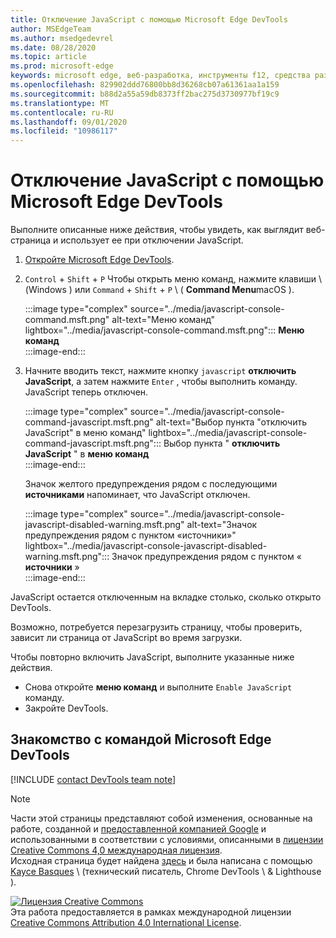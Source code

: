 ```yaml
---
title: Отключение JavaScript с помощью Microsoft Edge DevTools
author: MSEdgeTeam
ms.author: msedgedevrel
ms.date: 08/28/2020
ms.topic: article
ms.prod: microsoft-edge
keywords: microsoft edge, веб-разработка, инструменты f12, средства разработчика
ms.openlocfilehash: 829902ddd76800bb8d36268cb07a61361aa1a159
ms.sourcegitcommit: b88d2a55a59db8373ff2bac275d3730977bf19c9
ms.translationtype: MT
ms.contentlocale: ru-RU
ms.lasthandoff: 09/01/2020
ms.locfileid: "10986117"
---
```

<!-- Copyright Kayce Basques 

   Licensed under the Apache License, Version 2.0 (the "License");
   you may not use this file except in compliance with the License.
   You may obtain a copy of the License at

       https://www.apache.org/licenses/LICENSE-2.0

   Unless required by applicable law or agreed to in writing, software
   distributed under the License is distributed on an "AS IS" BASIS,
   WITHOUT WARRANTIES OR CONDITIONS OF ANY KIND, either express or implied.
   See the License for the specific language governing permissions and
   limitations under the License.  -->

# Отключение JavaScript с помощью Microsoft Edge DevTools  

Выполните описанные ниже действия, чтобы увидеть, как выглядит веб-страница и использует ее при отключении JavaScript.  

1.  [Откройте Microsoft Edge DevTools][DevToolsOpen].  
1.  `Control` + `Shift` + `P` Чтобы открыть меню команд, нажмите клавиши \ (Windows \) или `Command` + `Shift` + `P` \ ( **Command Menu**macOS \).  
    
    :::image type="complex" source="../media/javascript-console-command.msft.png" alt-text="Меню команд" lightbox="../media/javascript-console-command.msft.png":::
       **Меню команд**  
    :::image-end:::  
    
1.  Начните вводить текст, нажмите кнопку `javascript` **отключить JavaScript**, а затем нажмите `Enter` , чтобы выполнить команду.  JavaScript теперь отключен.  
    
    :::image type="complex" source="../media/javascript-console-command-javascript.msft.png" alt-text="Выбор пункта "отключить JavaScript" в меню команд" lightbox="../media/javascript-console-command-javascript.msft.png":::
       Выбор пункта " **отключить JavaScript** " в **меню команд**  
    :::image-end:::  
    
    Значок желтого предупреждения рядом с последующими **источниками** напоминает, что JavaScript отключен.  
    
    :::image type="complex" source="../media/javascript-console-javascript-disabled-warning.msft.png" alt-text="Значок предупреждения рядом с пунктом «источники»" lightbox="../media/javascript-console-javascript-disabled-warning.msft.png":::
       Значок предупреждения рядом с пунктом « **источники** »  
    :::image-end:::  
    
JavaScript остается отключенным на вкладке столько, сколько открыто DevTools.  

Возможно, потребуется перезагрузить страницу, чтобы проверить, зависит ли страница от JavaScript во время загрузки.  

Чтобы повторно включить JavaScript, выполните указанные ниже действия.  

*   Снова откройте **меню команд** и выполните `Enable JavaScript` команду.  
*   Закройте DevTools.  

## Знакомство с командой Microsoft Edge DevTools  

[!INCLUDE [contact DevTools team note](../includes/contact-devtools-team-note.md)]  

<!-- links -->  

[DevToolsOpen]: ../open.md "Открыть Microsoft Edge DevTools | Документы Microsoft"  

> [!NOTE]
> Части этой страницы представляют собой изменения, основанные на работе, созданной и [предоставленной компанией Google][GoogleSitePolicies] и использованными в соответствии с условиями, описанными в [лицензии Creative Commons 4,0 международная лицензия][CCA4IL].  
> Исходная страница будет найдена [здесь](https://developers.google.com/web/tools/chrome-devtools/javascript/disable) и была написана с помощью [Kayce Basques][KayceBasques] \ (технический писатель, Chrome DevTools \ & Lighthouse \).  

[![Лицензия Creative Commons][CCby4Image]][CCA4IL]  
Эта работа предоставляется в рамках международной лицензии [Creative Commons Attribution 4.0 International License][CCA4IL].  

[CCA4IL]: https://creativecommons.org/licenses/by/4.0  
[CCby4Image]: https://i.creativecommons.org/l/by/4.0/88x31.png  
[GoogleSitePolicies]: https://developers.google.com/terms/site-policies  
[KayceBasques]: https://developers.google.com/web/resources/contributors/kaycebasques  
